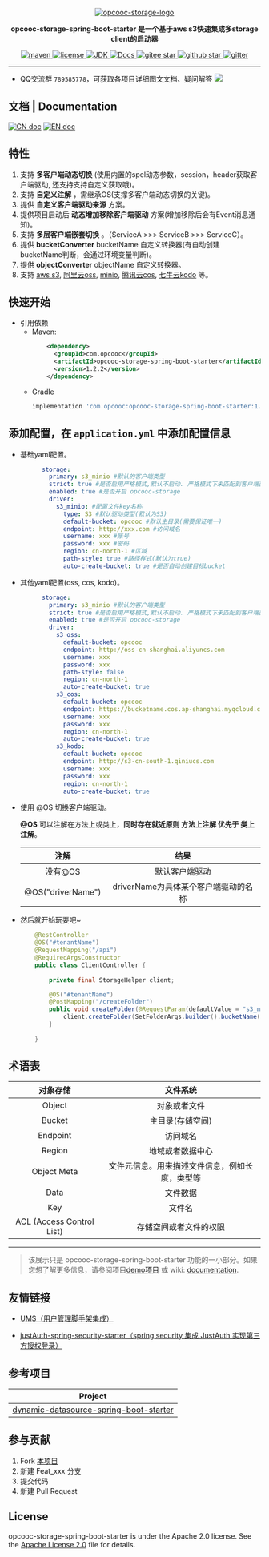 <p align="center">
  <a href="https://github.com/opcooc/opcooc-storage-spring-boot-starter">
   <img alt="opcooc-storage-logo" src="https://gitee.com/opcooc/opcooc-storage-spring-boot-starter/raw/main/doc/img/opcooc-storage.png">
  </a>
</p>

<p align="center">
  <strong>opcooc-storage-spring-boot-starter 是一个基于aws s3快速集成多storage client的启动器</strong>
</p>

<p align="center">
	<a target="_blank" href="https://search.maven.org/search?q=g:com.opcooc%20AND%20a:opcooc-storage-spring-boot-starter">
		<img alt='maven' src="https://img.shields.io/maven-central/v/com.opcooc/opcooc-storage-spring-boot-starter" />
	</a>
	<a target="_blank" href="https://www.apache.org/licenses/LICENSE-2.0.html">
		<img alt='license' src="https://img.shields.io/badge/license-Apache%202-4EB1BA.svg?style=square" />
	</a>
	<a target="_blank" href="https://www.oracle.com/technetwork/java/javase/downloads/index.html">
		<img alt='JDK' src="https://img.shields.io/badge/JDK-1.8+-green.svg" />
	</a>
	<a target="_blank" href="https://github.com/opcooc/opcooc-storage-spring-boot-starter/wiki" title="参考文档">
		<img alt='Docs' src="https://img.shields.io/badge/Docs-latest-blueviolet.svg" />
	</a>
	<a target="_blank" href='https://gitee.com/opcooc/opcooc-storage-spring-boot-starter/stargazers'>
	  <img alt='gitee star' src='https://gitee.com/opcooc/opcooc-storage-spring-boot-starter/badge/star.svg?theme=white'/>
	</a>
	<a target="_blank" href='https://github.com/opcooc/opcooc-storage-spring-boot-starter'>
		<img alt="github star" src="https://img.shields.io/github/stars/opcooc/opcooc-storage-spring-boot-starter?style=social"/>
	</a>
	<a target="_blank" href='https://gitter.im/opcooc/opcooc-storage-spring-boot-starter?utm_source=badge&utm_medium=badge&utm_campaign=pr-badge'>
		<img alt="gitter" src="https://img.shields.io/gitter/room/opcooc/opcooc-storage-spring-boot-starter"/>
	</a>

</p>

-------------------------------------------------------------------------------

- QQ交流群 `789585778`，可获取各项目详细图文文档、疑问解答
[![](http://pub.idqqimg.com/wpa/images/group.png)](https://jq.qq.com/?_wv=1027&k=iRannIfW)

## 文档 | Documentation

[![CN doc](https://img.shields.io/badge/文档-中文版-blue.svg)](README.md)
[![EN doc](https://img.shields.io/badge/document-English-blue.svg)](README.md)


## 特性

1. 支持 **多客户端动态切换** (使用内置的spel动态参数，session，header获取客户端驱动, 还支持支持自定义获取哦)。
2. 支持 **自定义注解** ，需继承OS(支撑多客户端动态切换的关键)。
3. 提供 **自定义客户端驱动来源** 方案。
4. 提供项目启动后 **动态增加移除客户端驱动** 方案(增加移除后会有Event消息通知)。
5. 支持  **多层客户端嵌套切换** 。（ServiceA >>>  ServiceB >>> ServiceC）。
6. 提供 **bucketConverter** bucketName 自定义转换器(有自动创建bucketName判断，会通过环境变量判断)。
7. 提供 **objectConverter** objectName 自定义转换器。
8. 支持 [aws s3](https://docs.aws.amazon.com/AmazonS3/latest/gsg/GetStartedWithS3.html), 
[阿里云oss](https://help.aliyun.com/document_detail/64919.html), 
[minio](http://docs.minio.org.cn/docs/master/how-to-use-aws-sdk-for-java-with-minio-server), 
[腾讯云cos](https://cloud.tencent.com/document/product/436/37421), 
[七牛云kodo](https://developer.qiniu.com/kodo/manual/4086/aws-s3-compatible) 等。

## 快速开始

-   引用依赖
    -   Maven:
        ```xml
            <dependency>
              <groupId>com.opcooc</groupId>
              <artifactId>opcooc-storage-spring-boot-starter</artifactId>
              <version>1.2.2</version>
            </dependency>
        ```
    -   Gradle
        ```groovy
        implementation 'com.opcooc:opcooc-storage-spring-boot-starter:1.2.2'
        ```

## 添加配置，在 `application.yml` 中添加配置信息
-   基础yaml配置。

    ```yaml
          storage:
            primary: s3_minio #默认的客户端类型
            strict: true #是否启用严格模式,默认不启动. 严格模式下未匹配到客户端直接报错, 非严格模式下则使用默认客户端primary所设置的客户端
            enabled: true #是否开启 opcooc-storage
            driver:
              s3_minio: #配置文件key名称
                type: S3 #默认驱动类型(默认为S3)
                default-bucket: opcooc #默认主目录(需要保证唯一)
                endpoint: http://xxx.com #访问域名
                username: xxx #账号
                password: xxx #密码
                region: cn-north-1 #区域
                path-style: true #路径样式(默认为true)
                auto-create-bucket: true #是否自动创建目标bucket

    ```
-   其他yaml配置(oss, cos, kodo)。
    ```yaml
          storage:
            primary: s3_minio #默认的客户端类型
            strict: true #是否启用严格模式,默认不启动. 严格模式下未匹配到客户端直接报错, 非严格模式下则使用默认客户端primary所设置的客户端
            enabled: true #是否开启 opcooc-storage
            driver:
              s3_oss:
                default-bucket: opcooc
                endpoint: http://oss-cn-shanghai.aliyuncs.com
                username: xxx
                password: xxx
                path-style: false
                region: cn-north-1
                auto-create-bucket: true
              s3_cos:
                default-bucket: opcooc
                endpoint: https://bucketname.cos.ap-shanghai.myqcloud.com
                username: xxx
                password: xxx
                region: cn-north-1
                auto-create-bucket: true
              s3_kodo:
                default-bucket: opcooc
                endpoint: http://s3-cn-south-1.qiniucs.com
                username: xxx
                password: xxx
                region: cn-north-1
                auto-create-bucket: true
    ```
    
-   使用 @OS 切换客户端驱动。

    **@OS** 可以注解在方法上或类上，**同时存在就近原则 方法上注解 优先于 类上注解**。
    
    |     **注解**   |                   **结果**          |
    | :-----------: | :--------------------------------------: |
    |    没有@OS     |                默认客户端驱动             |
    | @OS("driverName") | driverName为具体某个客户端驱动的名称    |
    
-   然后就开始玩耍吧~

    ```java
        @RestController
        @OS("#tenantName")
        @RequestMapping("/api")
        @RequiredArgsConstructor
        public class ClientController {
        
            private final StorageHelper client;
    
            @OS("#tenantName")
            @PostMapping("/createFolder")
            public void createFolder(@RequestParam(defaultValue = "s3_minio") String tenantName, @RequestParam String folderName) {
                client.createFolder(SetFolderArgs.builder().bucketName(BUCKET_NAME).folderName(folderName).build());
            }
        
        }
    ```
## 术语表

   | **对象存储**    | **文件系统**|
   | :-----------: | :-----------:|
   |Object|对象或者文件|
   |Bucket|主目录(存储空间)|
   |Endpoint|访问域名|
   |Region|地域或者数据中心|
   |Object Meta|文件元信息。用来描述文件信息，例如长度，类型等|
   |Data|文件数据|
   |Key|文件名|
   |ACL (Access Control List)|存储空间或者文件的权限|
   
-------------------------------------------------------------------------------

> 该展示只是 opcooc-storage-spring-boot-starter 功能的一小部分。如果您想了解更多信息，请参阅项目[demo项目](https://github.com/opcooc/opcooc-storage-spring-boot-starter-example) 或 wiki: [documentation](https://github.com/opcooc/opcooc-storage-spring-boot-starter/wiki).

## 友情链接

- [UMS（用户管理脚手架集成）](https://gitee.com/pcore/UMS)

- [justAuth-spring-security-starter（spring security 集成 JustAuth 实现第三方授权登录）](https://gitee.com/pcore/just-auth-spring-security-starter)

## 参考项目

| Project                                                              |
| -------------------------------------------------------------------- |
| [dynamic-datasource-spring-boot-starter](https://gitee.com/baomidou/dynamic-datasource-spring-boot-starter)|

## 参与贡献

1. Fork [本项目](https://github.com/opcooc/opcooc-storage-spring-boot-starter)
2. 新建 Feat_xxx 分支
3. 提交代码
4. 新建 Pull Request

## License

opcooc-storage-spring-boot-starter is under the Apache 2.0 license. See the [Apache License 2.0](http://www.apache.org/licenses/LICENSE-2.0) file for details.
